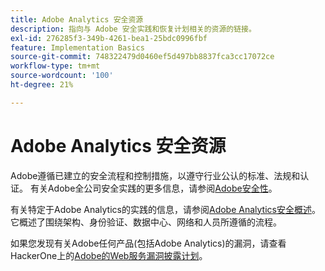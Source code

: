 ```yaml
---
title: Adobe Analytics 安全资源
description: 指向与 Adobe 安全实践和恢复计划相关的资源的链接。
exl-id: 276285f3-349b-4261-bea1-25bdc0996fbf
feature: Implementation Basics
source-git-commit: 748322479d0460ef5d497bb8837fca3cc17072ce
workflow-type: tm+mt
source-wordcount: '100'
ht-degree: 21%

---
```


# Adobe Analytics 安全资源

Adobe遵循已建立的安全流程和控制措施，以遵守行业公认的标准、法规和认证。 有关Adobe全公司安全实践的更多信息，请参阅[Adobe安全性](https://www.adobe.com/trust/security.html)。

有关特定于Adobe Analytics的实践的信息，请参阅[Adobe Analytics安全概述](https://www.adobe.com/cn/content/dam/cc/en/trust-center/ungated/whitepapers/experience-cloud/adb-analytics-security-wp.pdf)。 它概述了围绕架构、身份验证、数据中心、网络和人员所遵循的流程。

如果您发现有关Adobe任何产品(包括Adobe Analytics)的漏洞，请查看HackerOne上的[Adobe的Web服务漏洞披露计划](https://hackerone.com/adobe)。
